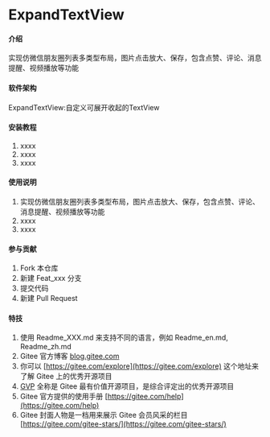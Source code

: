 # ExpandTextView

#### 介绍
实现仿微信朋友圈列表多类型布局，图片点击放大、保存，包含点赞、评论、消息提醒、视频播放等功能

#### 软件架构
ExpandTextView:自定义可展开收起的TextView


#### 安装教程

1.  xxxx
2.  xxxx
3.  xxxx

#### 使用说明

1.  实现仿微信朋友圈列表多类型布局，图片点击放大、保存，包含点赞、评论、消息提醒、视频播放等功能
2.  xxxx
3.  xxxx

#### 参与贡献

1.  Fork 本仓库
2.  新建 Feat_xxx 分支
3.  提交代码
4.  新建 Pull Request


#### 特技

1.  使用 Readme\_XXX.md 来支持不同的语言，例如 Readme\_en.md, Readme\_zh.md
2.  Gitee 官方博客 [blog.gitee.com](https://blog.gitee.com)
3.  你可以 [https://gitee.com/explore](https://gitee.com/explore) 这个地址来了解 Gitee 上的优秀开源项目
4.  [GVP](https://gitee.com/gvp) 全称是 Gitee 最有价值开源项目，是综合评定出的优秀开源项目
5.  Gitee 官方提供的使用手册 [https://gitee.com/help](https://gitee.com/help)
6.  Gitee 封面人物是一档用来展示 Gitee 会员风采的栏目 [https://gitee.com/gitee-stars/](https://gitee.com/gitee-stars/)
